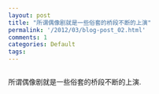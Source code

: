 ```yaml
---
layout: post
title: "所谓偶像剧就是一些俗套的桥段不断的上演"
permalink: '/2012/03/blog-post_02.html'
comments: 1
categories: Default
tags: 
---
```

<a href="http://4.bp.blogspot.com/-LotAWXbiZk8/T1DVRqPHB0I/AAAAAAAACB4/mhHhyQ3r0RU/s1600/image-741791.png"><img alt="" border="0" id="BLOGGER_PHOTO_ID_5715302426505316162" src="http://4.bp.blogspot.com/-LotAWXbiZk8/T1DVRqPHB0I/AAAAAAAACB4/mhHhyQ3r0RU/s320/image-741791.png"/></a>  

<div>所谓偶像剧就是一些俗套的桥段不断的上演.</div>
